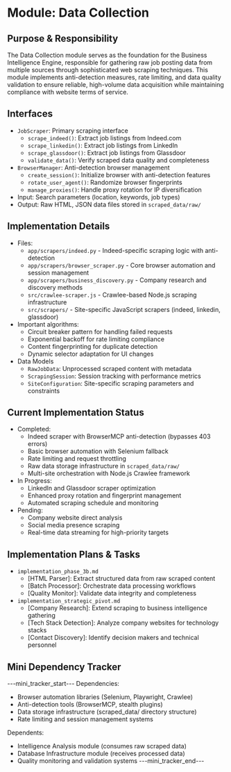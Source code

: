 # Module: Data Collection

## Purpose & Responsibility
The Data Collection module serves as the foundation for the Business Intelligence Engine, responsible for gathering raw job posting data from multiple sources through sophisticated web scraping techniques. This module implements anti-detection measures, rate limiting, and data quality validation to ensure reliable, high-volume data acquisition while maintaining compliance with website terms of service.

## Interfaces
* `JobScraper`: Primary scraping interface
  * `scrape_indeed()`: Extract job listings from Indeed.com
  * `scrape_linkedin()`: Extract job listings from LinkedIn
  * `scrape_glassdoor()`: Extract job listings from Glassdoor
  * `validate_data()`: Verify scraped data quality and completeness
* `BrowserManager`: Anti-detection browser management
  * `create_session()`: Initialize browser with anti-detection features
  * `rotate_user_agent()`: Randomize browser fingerprints
  * `manage_proxies()`: Handle proxy rotation for IP diversification
* Input: Search parameters (location, keywords, job types)
* Output: Raw HTML, JSON data files stored in `scraped_data/raw/`

## Implementation Details
* Files: 
  - `app/scrapers/indeed.py` - Indeed-specific scraping logic with anti-detection
  - `app/scrapers/browser_scraper.py` - Core browser automation and session management
  - `app/scrapers/business_discovery.py` - Company research and discovery methods
  - `src/crawlee-scraper.js` - Crawlee-based Node.js scraping infrastructure
  - `src/scrapers/` - Site-specific JavaScript scrapers (indeed, linkedin, glassdoor)
* Important algorithms: 
  - Circuit breaker pattern for handling failed requests
  - Exponential backoff for rate limiting compliance
  - Content fingerprinting for duplicate detection
  - Dynamic selector adaptation for UI changes
* Data Models
  - `RawJobData`: Unprocessed scraped content with metadata
  - `ScrapingSession`: Session tracking with performance metrics
  - `SiteConfiguration`: Site-specific scraping parameters and constraints

## Current Implementation Status
* Completed: 
  - Indeed scraper with BrowserMCP anti-detection (bypasses 403 errors)
  - Basic browser automation with Selenium fallback
  - Rate limiting and request throttling
  - Raw data storage infrastructure in `scraped_data/raw/`
  - Multi-site orchestration with Node.js Crawlee framework
* In Progress: 
  - LinkedIn and Glassdoor scraper optimization
  - Enhanced proxy rotation and fingerprint management
  - Automated scraping schedule and monitoring
* Pending: 
  - Company website direct analysis
  - Social media presence scraping
  - Real-time data streaming for high-priority targets

## Implementation Plans & Tasks
* `implementation_phase_3b.md`
  - [HTML Parser]: Extract structured data from raw scraped content
  - [Batch Processor]: Orchestrate data processing workflows
  - [Quality Monitor]: Validate data integrity and completeness
* `implementation_strategic_pivot.md`
  - [Company Research]: Extend scraping to business intelligence gathering
  - [Tech Stack Detection]: Analyze company websites for technology stacks
  - [Contact Discovery]: Identify decision makers and technical personnel

## Mini Dependency Tracker
---mini_tracker_start---
Dependencies:
- Browser automation libraries (Selenium, Playwright, Crawlee)
- Anti-detection tools (BrowserMCP, stealth plugins)
- Data storage infrastructure (scraped_data/ directory structure)
- Rate limiting and session management systems

Dependents:
- Intelligence Analysis module (consumes raw scraped data)
- Database Infrastructure module (receives processed data)
- Quality monitoring and validation systems
---mini_tracker_end---